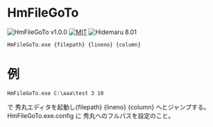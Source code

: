 # HmFileGoTo

![HmFileGoTo v1.0.0](https://img.shields.io/badge/HmFileGoTo-v1.0.0-6479ff.svg)
[![MIT](https://img.shields.io/badge/license-MIT-blue.svg?style=flat)](LICENSE)
![Hidemaru 8.01](https://img.shields.io/badge/Hidemaru-v8.01-6479ff.svg)

```powreshell
HmFileGoTo.exe {filepath} {lineno} {column}
```

# 例

```powreshell
HmFileGoTo.exe C:\aaa\test 3 10
```

 で 秀丸エディタを起動し{filepath} {lineno} {column} へとジャンプする。  
 HmFileGoTo.exe.config に 秀丸へのフルパスを設定のこと。

